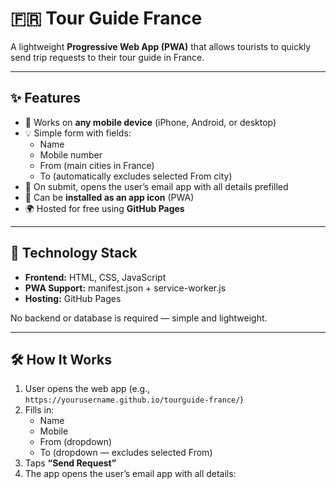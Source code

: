 # 🇫🇷 Tour Guide France

A lightweight **Progressive Web App (PWA)** that allows tourists to quickly send trip requests to their tour guide in France.

---

## ✨ Features
- 📱 Works on **any mobile device** (iPhone, Android, or desktop)
- 💡 Simple form with fields:
  - Name  
  - Mobile number  
  - From (main cities in France)  
  - To (automatically excludes selected From city)
- 📧 On submit, opens the user’s email app with all details prefilled
- 🚀 Can be **installed as an app icon** (PWA)
- 🌍 Hosted for free using **GitHub Pages**

---

## 🧩 Technology Stack
- **Frontend:** HTML, CSS, JavaScript  
- **PWA Support:** manifest.json + service-worker.js  
- **Hosting:** GitHub Pages  

No backend or database is required — simple and lightweight.

---

## 🛠️ How It Works
1. User opens the web app (e.g., `https://yourusername.github.io/tourguide-france/`)
2. Fills in:
   - Name  
   - Mobile  
   - From (dropdown)  
   - To (dropdown — excludes selected From)
3. Taps **“Send Request”**
4. The app opens the user’s email app with all details:
